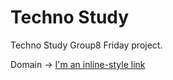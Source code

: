 # Techno Study

Techno Study Group8 Friday project.

Domain -> [I'm an inline-style link](https://demo.nopcommerce.com/)

